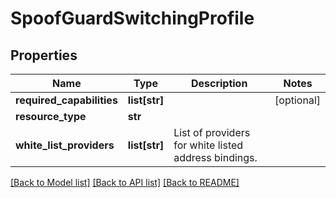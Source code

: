 # SpoofGuardSwitchingProfile

## Properties
Name | Type | Description | Notes
------------ | ------------- | ------------- | -------------
**required_capabilities** | **list[str]** |  | [optional] 
**resource_type** | **str** |  | 
**white_list_providers** | **list[str]** | List of providers for white listed address bindings. | 

[[Back to Model list]](../README.md#documentation-for-models) [[Back to API list]](../README.md#documentation-for-api-endpoints) [[Back to README]](../README.md)

